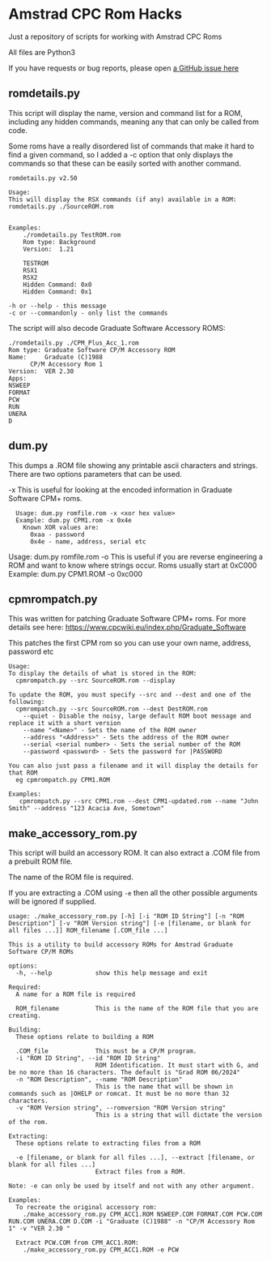 # Amstrad CPC Rom Hacks
Just a repository of scripts for working with Amstrad CPC Roms

All files are Python3

If you have requests or bug reports, please open [a GitHub issue here](https://github.com/cormacj/AmstradCPCRomHacks/issues/new)

## romdetails.py

This script will display the name, version and command list for a ROM, including any hidden commands, meaning any that can only be called from code.

Some roms have a really disordered list of commands that make it hard to find a given command, so I added a -c option that only displays the commands so that these can be easily sorted with another command.

```
romdetails.py v2.50

Usage:
This will display the RSX commands (if any) available in a ROM:
romdetails.py ./SourceROM.rom


Examples:
	./romdetails.py TestROM.rom
	Rom type: Background
	Version:  1.21

	TESTROM
	RSX1
	RSX2
	Hidden Command: 0x0
	Hidden Command: 0x1

-h or --help - this message
-c or --commandonly - only list the commands
```
The script will also decode Graduate Software Accessory ROMS:
```
./romdetails.py ./CPM_Plus_Acc_1.rom
Rom type: Graduate Software CP/M Accessory ROM
Name:	  Graduate (C)1988
	  CP/M Accessory Rom 1
Version:  VER 2.30
Apps:
NSWEEP   
FORMAT   
PCW      
RUN      
UNERA    
D        
```
## dum.py

  This dumps a .ROM file showing any printable ascii characters and strings.
  There are two options parameters that can be used.

  -x <xor value> This is useful for looking at the encoded information in Graduate Software CPM+ roms.
```
  Usage: dum.py romfile.rom -x <xor hex value>
  Example: dum.py CPM1.rom -x 0x4e
    Known XOR values are:
      0xaa - password
      0x4e - name, address, serial etc
```
  Usage: dum.py romfile.rom -o <offset value>
     This is useful if you are reverse engineering a ROM and want to know where strings occur. Roms usually start at 0xC000
  Example: dum.py CPM1.ROM -o 0xc000

## cpmrompatch.py

This was written for patching Graduate Software CPM+ roms. For more details see here: https://www.cpcwiki.eu/index.php/Graduate_Software

This patches the first CPM rom so you can use your own name, address, password etc
```
Usage:
To display the details of what is stored in the ROM:
  cpmrompatch.py --src SourceROM.rom --display

To update the ROM, you must specify --src and --dest and one of the following:
  cpmrompatch.py --src SourceROM.rom --dest DestROM.rom
    --quiet - Disable the noisy, large default ROM boot message and replace it with a short version
    --name "<Name>" - Sets the name of the ROM owner
    --address "<Address>" - Sets the address of the ROM owner
    --serial <serial number> - Sets the serial number of the ROM
    --password <password> - Sets the password for |PASSWORD

You can also just pass a filename and it will display the details for that ROM
  eg cpmrompatch.py CPM1.ROM

Examples:
   cpmrompatch.py --src CPM1.rom --dest CPM1-updated.rom --name "John Smith" --address "123 Acacia Ave, Sometown"
```

## make_accessory_rom.py
This script will build an accessory ROM. It can also extract a .COM file from a prebuilt ROM file.

The name of the ROM file is required.

If you are extracting a .COM using `-e` then all the other possible arguments will be ignored if supplied.

```
usage: ./make_accessory_rom.py [-h] [-i "ROM ID String"] [-n "ROM Description"] [-v "ROM Version string"] [-e [filename, or blank for all files ...]] ROM_filename [.COM_file ...]

This is a utility to build accessory ROMs for Amstrad Graduate Software CP/M ROMs

options:
  -h, --help            show this help message and exit

Required:
  A name for a ROM file is required

  ROM_filename          This is the name of the ROM file that you are creating.

Building:
  These options relate to building a ROM

  .COM_file             This must be a CP/M program.
  -i "ROM ID String", --id "ROM ID String"
                        ROM Identification. It must start with G, and be no more than 16 characters. The default is "Grad ROM 06/2024"
  -n "ROM Description", --name "ROM Description"
                        This is the name that will be shown in commands such as |OHELP or romcat. It must be no more than 32 characters.
  -v "ROM Version string", --romversion "ROM Version string"
                        This is a string that will dictate the version of the rom.

Extracting:
  These options relate to extracting files from a ROM

  -e [filename, or blank for all files ...], --extract [filename, or blank for all files ...]
                        Extract files from a ROM.

Note: -e can only be used by itself and not with any other argument.

Examples:
  To recreate the original accessory rom:
    ./make_accessory_rom.py CPM_ACC1.ROM NSWEEP.COM FORMAT.COM PCW.COM RUN.COM UNERA.COM D.COM -i "Graduate (C)1988" -n "CP/M Accessory Rom 1" -v "VER 2.30 "

  Extract PCW.COM from CPM_ACC1.ROM:
    ./make_accessory_rom.py CPM_ACC1.ROM -e PCW
````
